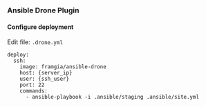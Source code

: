### Ansible Drone Plugin

#### Configure deployment

Edit file: `.drone.yml`

```
deploy:
  ssh:
    image: framgia/ansible-drone
    host: {server_ip}
    user: {ssh_user}
    port: 22
    commands:
      - ansible-playbook -i .ansible/staging .ansible/site.yml
```
